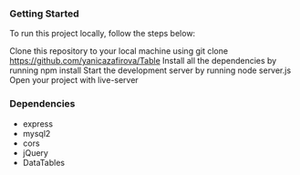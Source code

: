 ### Getting Started

To run this project locally, follow the steps below:

Clone this repository to your local machine using git clone https://github.com/yanicazafirova/Table
Install all the dependencies by running npm install
Start the development server by running node server.js
Open your project with live-server

### Dependencies
- express
- mysql2
- cors
- jQuery
- DataTables

